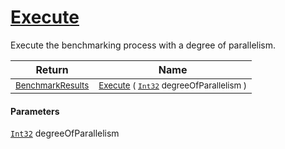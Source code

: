 # [Execute](./VerifierBenchmark-100663385.md)

Execute the benchmarking process with a degree of parallelism.

| Return | Name | 
| --- | --- | 
| <sub>[BenchmarkResults](./../BenchmarkResults.md)</sub>| <sub>[Execute](./VerifierBenchmark-100663385.md) ( [`Int32`](https://docs.microsoft.com/en-us/dotnet/api/System.Int32) degreeOfParallelism )</sub>| <br>


#### Parameters
[`Int32`](https://docs.microsoft.com/en-us/dotnet/api/System.Int32) degreeOfParallelism